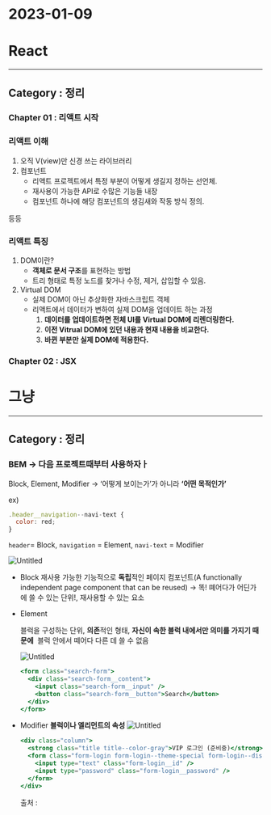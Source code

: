 # 2023-01-09

# React

---

## Category : 정리

### Chapter 01 : 리액트 시작

### 리액트 이해

1. 오직 V(view)만 신경 쓰는 라이브러리
2. 컴포넌트
   - 리액트 프로젝트에서 특정 부분이 어떻게 생길지 정하는 선언체.
   - 재사용이 가능한 API로 수많은 기능들 내장
   - 컴포넌트 하나에 해당 컴포넌트의 생김새와 작동 방식 정의.

등등

### 리액트 특징

1. DOM이란?
   - **객체로 문서 구조**를 표현하는 방법
   - 트리 형태로 특정 노드를 찾거나 수정, 제거, 삽입할 수 있음.
2. Virtual DOM
   - 실제 DOM이 아닌 추상화한 자바스크립트 객체
   - 리액트에서 데이터가 변하여 실제 DOM을 업데이트 하는 과정
     1. **데이터를 업데이트하면 전체 UI를 Virtual DOM에 리렌더링한다.**
     2. **이전 Vitrual DOM에 있던 내용과 현재 내용을 비교한다.**
     3. **바뀐 부분만 실제 DOM에 적용한다.**

### Chapter 02 : JSX

# 그냥

---

## Category : 정리

### BEM → 다음 프로젝트때부터 사용하자ㅏ

Block, Element, Modifier → ‘어떻게 보이는가’가 아니라 **‘어떤 목적인가’**

ex)

```jsx
.header__navigation--navi-text {
  color: red;
}
```

`header`= Block, `navigation` = Element, `navi-text` = Modifier

![Untitled](https://s3-us-west-2.amazonaws.com/secure.notion-static.com/0ae5cbeb-0c01-4092-9510-b1d4ad421464/Untitled.png)

- Block
  재사용 가능한 기능적으로 **독립**적인 페이지 컴포넌트(A functionally independent page component that can be reused) → 똑! 뗴어다가 어딘가에 쓸 수 있는 단위!, 재사용할 수 있는 요소
- Element

  블럭을 구성하는 단위, **의존**적인 형태, **자신이 속한 블럭 내에서만 의미를 가지기 때문에**
   블럭 안에서 떼어다 다른 데 쓸 수 없음

  ![Untitled](https://s3-us-west-2.amazonaws.com/secure.notion-static.com/f8f753b5-b865-4fb3-891d-473297dfb1c9/Untitled.png)

  ```jsx
  <form class="search-form">
    <div class="search-form__content">
      <input class="search-form__input" />
      <button class="search-form__button">Search</button>
    </div>
  </form>
  ```

- Modifier
  **블럭이나 엘리먼트의 속성**
  ![Untitled](https://s3-us-west-2.amazonaws.com/secure.notion-static.com/f6eba0f0-a348-48cd-b9e5-dfe747c081bd/Untitled.png)
  ```jsx
  <div class="column">
    <strong class="title title--color-gray">VIP 로그인 (준비중)</strong>
    <form class="form-login form-login--theme-special form-login--disabled">
      <input type="text" class="form-login__id" />
      <input type="password" class="form-login__password" />
    </form>
  </div>
  ```
  출처 :
